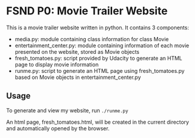# FSND P0: Movie Trailer Website 
This is a movie trailer website written in python. It contains 3 components:
* media.py: module containing class information for class Movie 
* entertainment_center.py: module containing information of each movie presented on the website, stored as Movie objects 
* fresh_tomatoes.py: script provided by Udacity to generate an HTML page to display movie information
* runme.py: script to generate an HTML page using fresh_tomatoes.py based on Movie objects in entertainment_center.py

## Usage
To generate and view my website, run
`./runme.py`

An html page, fresh_tomatoes.html, will be created in the current directory and automatically opened by the browser.
